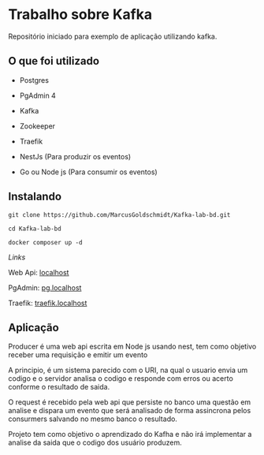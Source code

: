 # Trabalho sobre Kafka 

Repositório iniciado para exemplo de aplicação utilizando kafka.

## O que foi utilizado

* Postgres

* PgAdmin 4

* Kafka

* Zookeeper

* Traefik
 
* NestJs (Para produzir os eventos)

* Go ou Node js (Para consumir os eventos)

## Instalando 

`git clone https://github.com/MarcusGoldschmidt/Kafka-lab-bd.git`

`cd Kafka-lab-bd`

`docker composer up -d `

*Links*

Web Api: [localhost](http://localhost)

PgAdmin: [pg.localhost](http://pg.localhost)

Traefik: [traefik.localhost](http://traefik.localhost)

## Aplicação

Producer é uma web api escrita em Node js usando nest, tem como objetivo receber uma requisição e emitir um evento

A principio, é um sistema parecido com o URI, na qual o usuario envia um codigo e o servidor analisa o codigo e responde com erros ou acerto conforme o resultado de saida.

O request é recebido pela web api que persiste no banco uma questão em analise e dispara um evento que será analisado de forma assincrona pelos consurmers salvando no mesmo banco o resultado.

Projeto tem como objetivo o aprendizado do Kafha e não irá implementar a analise da saida que o codigo dos usuário produzem.